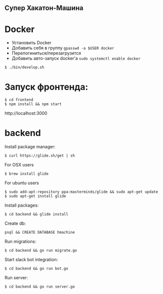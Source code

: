 ## Супер Хакатон-Машина

# Docker

- Установить Docker
- Добавить себя в группу `gpasswd -a $USER docker`
- Перелогиниться/перезагрузится
- Добавить авто-запуск docker'а `sudo systemctl enable docker`

```
$ ./bin/develop.sh
```

# Запуск фронтенда:
```
$ cd frontend
$ npm install && npm start
```
http://localhost:3000

# backend

Install package manager:
```
$ curl https://glide.sh/get | sh
```

For OSX users
```
$ brew install glide
```
For ubuntu users 
```
$ sudo add-apt-repository ppa:masterminds/glide && sudo apt-get update
$ sudo apt-get install glide
```

Install packages:

    $ cd backend && glide install

Create db:

    psql && CREATE DATABASE hmachine

Run migrations:

    $ cd backend && go run migrate.go

Start slack bot integration:

    $ cd backend && go run bot.go

Run server:

    $ cd backend && go run server.go
